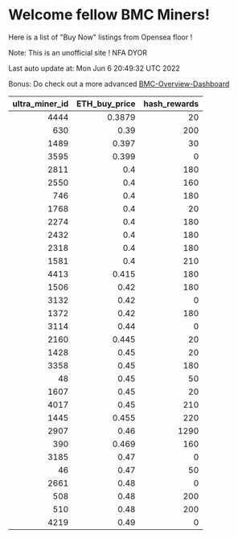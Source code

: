 # Welcome fellow BMC Miners!
Here is a list of "Buy Now" listings from Opensea floor !

Note: This is an unofficial site ! NFA DYOR

Last auto update at: Mon Jun  6 20:49:32 UTC 2022

Bonus: Do check out a more advanced [BMC-Overview-Dashboard](https://dune.com/defifunk/BMC-Overview-Dashboard)


|   ultra_miner_id |   ETH_buy_price |   hash_rewards |
|-----------------:|----------------:|---------------:|
|             4444 |          0.3879 |             20 |
|              630 |          0.39   |            200 |
|             1489 |          0.397  |             30 |
|             3595 |          0.399  |              0 |
|             2811 |          0.4    |            180 |
|             2550 |          0.4    |            160 |
|              746 |          0.4    |            180 |
|             1768 |          0.4    |             20 |
|             2274 |          0.4    |            180 |
|             2432 |          0.4    |            180 |
|             2318 |          0.4    |            180 |
|             1581 |          0.4    |            210 |
|             4413 |          0.415  |            180 |
|             1506 |          0.42   |            180 |
|             3132 |          0.42   |              0 |
|             1372 |          0.42   |            180 |
|             3114 |          0.44   |              0 |
|             2160 |          0.445  |             20 |
|             1428 |          0.45   |             20 |
|             3358 |          0.45   |            180 |
|               48 |          0.45   |             50 |
|             1607 |          0.45   |             20 |
|             4017 |          0.45   |            210 |
|             1445 |          0.455  |            220 |
|             2907 |          0.46   |           1290 |
|              390 |          0.469  |            160 |
|             3185 |          0.47   |              0 |
|               46 |          0.47   |             50 |
|             2661 |          0.48   |              0 |
|              508 |          0.48   |            200 |
|              510 |          0.48   |            200 |
|             4219 |          0.49   |              0 |